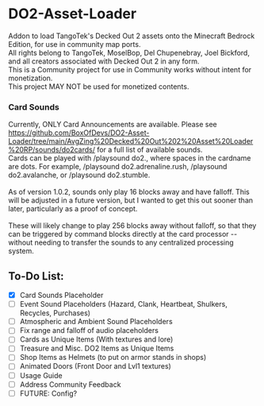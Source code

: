 # DO2-Asset-Loader
Addon to load TangoTek's Decked Out 2 assets onto the Minecraft Bedrock Edition, for use in community map ports. <br>
All rights belong to TangoTek, MoselBop, Del Chupenebray, Joel Bickford, and all creators associated with Decked Out 2 in any form. <br>
This is a Community project for use in Community works without intent for monetization. <br>
This project MAY NOT be used for monetized contents.

### Card Sounds
Currently, ONLY Card Announcements are available. Please see https://github.com/BoxOfDevs/DO2-Asset-Loader/tree/main/AvgZing%20Decked%20Out%202%20Asset%20Loader%20RP/sounds/do2cards/ for a full list of available sounds. <br>
Cards can be played with /playsound do2.<cardname>, where spaces in the cardname are dots. For example, /playsound do2.adrenaline.rush, /playsound do2.avalanche, or /playsound do2.stumble. <br>
<br>
As of version 1.0.2, sounds only play 16 blocks away and have falloff. This will be adjusted in a future version, but I wanted to get this out sooner than later, particularly as a proof of concept. <br> <br>
These will likely change to play 256 blocks away without falloff, so that they can be triggered by command blocks directly at the card processor -- without needing to transfer the sounds to any centralized processing system.

## To-Do List:
- [X] Card Sounds Placeholder 
- [ ] Event Sound Placeholders (Hazard, Clank, Heartbeat, Shulkers, Recycles, Purchases)
- [ ] Atmospheric and Ambient Sound Placeholders
- [ ] Fix range and falloff of audio placeholders
- [ ] Cards as Unique Items (With textures and lore)
- [ ] Treasure and Misc. DO2 Items as Unique Items
- [ ] Shop Items as Helmets (to put on armor stands in shops)
- [ ] Animated Doors (Front Door and Lvl1 textures)
- [ ] Usage Guide
- [ ] Address Community Feedback
- [ ] FUTURE: Config? 